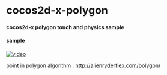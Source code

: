 # cocos2d-x-polygon
#### cocos2d-x polygon touch and physics sample

#### sample

[![video](http://i.hizliresim.com/pPY1aJ.jpg)](https://www.youtube.com/watch?v=lWeDXLH98Bs)

point in polygon algorithm : http://alienryderflex.com/polygon/
